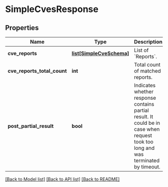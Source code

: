 # SimpleCvesResponse


## Properties
Name | Type | Description | Notes
------------ | ------------- | ------------- | -------------
**cve_reports** | [**list[SimpleCveSchema]**](SimpleCveSchema.md) | List of &#x60;Reports&#x60;. | [optional] 
**cve_reports_total_count** | **int** | Total count of matched reports. | 
**post_partial_result** | **bool** | Indicates whether response contains partial result. It could be in case when request took too long and was terminated by timeout. | [optional] 

[[Back to Model list]](../README.md#documentation-for-models) [[Back to API list]](../README.md#documentation-for-api-endpoints) [[Back to README]](../README.md)


